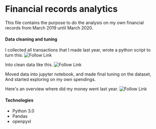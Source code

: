 # Financial records analytics
This file contains the purpose to do the analysis on my own financial records from March 2019 until March 2020.
#### Data cleaning and tuning
I collected all transactions that I made last year, wrote a python script to turn this: ![Follow Link](https://drive.google.com/uc?export=view&id=1vqB0d_24SQPc7LyqUNY_DuccQUqVdXKY)

Into clean data like this.
![Follow Link](https://drive.google.com/uc?export=view&id=10-Hi7wivPfRE3C0XLzClkx8OIGtt1h4B)

Moved data into jupyter notebook, and made final tuning on the dataset, And started exploring on my own spendings.

Here's an overview where did my money went last year.
![Follow Link](https://drive.google.com/uc?export=view&id=1YRHq2xd_4A8VkkAcRFOTA8h0HwwiEBBA)

#### Technologies

<ul>
  <li>Python 3.0</li>
  <li>Pandas</li>
  <li>openpyxl</li>
</ul>
